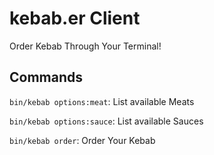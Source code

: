 # kebab.er Client

Order Kebab Through Your Terminal!

## Commands

`bin/kebab options:meat`: List available Meats

`bin/kebab options:sauce`: List available Sauces

`bin/kebab order`: Order Your Kebab
